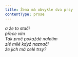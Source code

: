 ```yaml
---
title: Žena má obvykle dva prsy
contentType: prose
---
```


<section>

_a že to stačí  
přece vím  
Tak proč pokaždé naletím  
zlé milé když naznačí  
že jich má celé trsy?_

</section>
